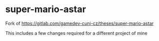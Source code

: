 # super-mario-astar
Fork of https://gitlab.com/gamedev-cuni-cz/theses/super-mario-astar

This includes a few changes required for a different project of mine
